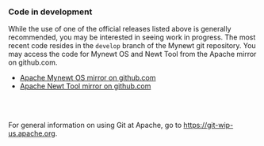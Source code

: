 

### <font style="font-weight:bold"> Code in development </font>

While the use of one of the official releases listed above is generally recommended, you may be interested in seeing work in progress. The most recent code resides in the `develop` branch of the Mynewt git repository. You may access the code for Mynewt OS and Newt Tool from the Apache mirror on github.com.

* [Apache Mynewt OS mirror on github.com](https://github.com/apache/incubator-mynewt-core)
* [Apache Newt Tool mirror on github.com](https://github.com/apache/incubator-mynewt-blinky)

<br>
<br>

For general information on using Git at Apache, go to https://git-wip-us.apache.org.


<br>
<br>


